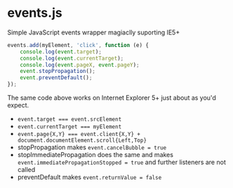 events.js
=========

Simple JavaScript events wrapper magiaclly suporting IE5+

```javascript
events.add(myElement, 'click', function (e) { 
    console.log(event.target);
    console.log(event.currentTarget);
    console.log(event.pageX, event.pageY);
    event.stopPropagation();
    event.preventDefault();
});
```
The same code above works on Internet Explorer 5+ just about as you'd expect.
 - `event.target === event.srcElement`
 - `event.currentTarget === myElement`
 - `event.page{X,Y} === event.client{X,Y} + document.documentElement.scroll{Left,Top}`
 - stopPropagation makes `event.cancelBubble = true`
 - stopImmediatePropagation does the same and makes `event.immediatePropagationStopped = true` and further listeners are not called
 - preventDefault makes `event.returnValue = false`
